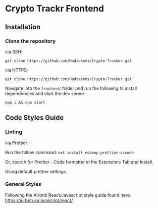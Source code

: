 # Crypto Trackr Frontend

## Installation

### Clone the repository

via SSH:

`git clone https://github.com/Hadiasemi/Crypto-Tracker.git`

via HTTPS:

`git clone https://github.com/Hadiasemi/Crypto-Tracker.git`

Navigate into the `frontend/` folder and run the following to install dependencies and start the dev server:

`npm i && npm start`

## Code Styles Guide

### Linting

via Prettier:

Run the follow command:
`ext install esbenp.prettier-vscode`

Or, search for Prettier - Code formatter in the Extensions Tab and Install.

Using default prettier settings.

### General Styles

Following the Airbnb React/Javascript style guide found here:
https://airbnb.io/javascript/react/

